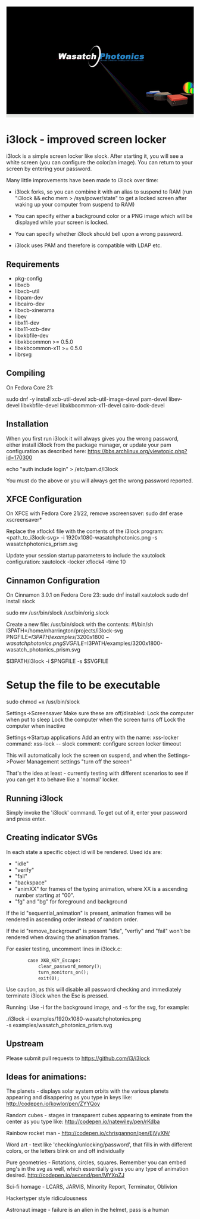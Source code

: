 
![i3lock demo](/examples/WasatchPhotonicsExample.gif "i3lock demo")


i3lock - improved screen locker
===============================
i3lock is a simple screen locker like slock. After starting it, you will
see a white screen (you can configure the color/an image). You can return
to your screen by entering your password.

Many little improvements have been made to i3lock over time:

- i3lock forks, so you can combine it with an alias to suspend to RAM
  (run "i3lock && echo mem > /sys/power/state" to get a locked screen
   after waking up your computer from suspend to RAM)

- You can specify either a background color or a PNG image which will be
  displayed while your screen is locked.

- You can specify whether i3lock should bell upon a wrong password.

- i3lock uses PAM and therefore is compatible with LDAP etc.

Requirements
------------
- pkg-config
- libxcb
- libxcb-util
- libpam-dev
- libcairo-dev
- libxcb-xinerama
- libev
- libx11-dev
- libx11-xcb-dev
- libxkbfile-dev
- libxkbcommon >= 0.5.0
- libxkbcommon-x11 >= 0.5.0
- librsvg

Compiling
---------
On Fedora Core 21:

sudo dnf -y install
    xcb-util-devel xcb-util-image-devel
    pam-devel libev-devel libxkbfile-devel
    libxkbcommon-x11-devel cairo-dock-devel


Installation
----------------------
When you first run i3lock it will always gives you the wrong password,
either install i3lock from the package manager, or update your pam
configuration as described here:
https://bbs.archlinux.org/viewtopic.php?id=170300

echo "auth include login" > /etc/pam.d/i3lock 

You must do the above or you will always get the wrong password
reported.


XFCE Configuration
------------------
On XFCE with Fedora Core 21/22, remove xscreensaver:
sudo dnf erase xscreensaver\*

Replace the xflock4 file with the contents of the i3lock program:
<path_to_i3lock-svg> -i 1920x1080-wasatchphotonics.png 
-s wasatchphotonics_prism.svg 

Update your session startup parameters to include the xautolock
configuration:
xautolock -locker xflock4 -time 10


Cinnamon Configuration
----------------------
On Cinnamon 3.0.1 on Fedora Core 23:
sudo dnf install xautolock
sudo dnf install slock

sudo mv /usr/bin/slock /usr/bin/orig.slock

Create a new file: /usr/bin/slock with the contents:
#!/bin/sh
I3PATH=/home/nharrington/projects/i3lock-svg
PNGFILE=$I3PATH/examples/3200x1800-wasatchphotonics.png
SVGFILE=$I3PATH/examples/3200x1800-wasatch_photonics_prism.svg

$I3PATH/i3lock -i $PNGFILE -s $SVGFILE


# Setup the file to be executable
sudo chmod +x /usr/bin/slock

Settings->Screensaver
Make sure these are off/disabled:
Lock the computer when put to sleep
Lock the computer when the screen turns off
Lock the computer when inactive

Settings->Startup applications
Add an entry with the name:
    xss-locker
command:
    xss-lock -- slock
comment:
    configure screen locker timeout




This will automatically lock the screen on suspend, and when the 
Settings->Power Management settings "turn off the screen"

That's the idea at least - currently testing with different scenarios to
see if you can get it to behave like a 'normal' locker.


Running i3lock
-------------
Simply invoke the 'i3lock' command. To get out of it, enter your password and
press enter.

Creating indicator SVGs
-----------------------
In each state a specific object id will be rendered. Used ids are:
- "idle"
- "verify"
- "fail"
- "backspace"
- "animXX" for frames of the typing animation, where XX is a ascending number
  starting at "00".
- "fg" and "bg" for foreground and background

If the id "sequential_animation" is present, animation frames will be rendered
in ascending order instead of random order.

If the id "remove_background" is present "idle", "verfiy" and "fail" won't be
rendered when drawing the animation frames.

For easier testing, uncomment lines in i3lock.c:
```
        case XKB_KEY_Escape:
            clear_password_memory();
            turn_monitors_on();
            exit(0);
```

Use caution, as this will disable all password checking and immediately
terminate i3lock when the Esc is pressed.

Running: Use -i for the background image, and -s for the svg, for
example:

./i3lock -i examples/1920x1080-wasatchphotonics.png \
         -s examples/wasatch_photonics_prism.svg 

Upstream
--------
Please submit pull requests to https://github.com/i3/i3lock

Ideas for animations:
--------------------

The planets - displays solar system orbits with the various planets
appearing and disappering as you type in keys like:
    http://codepen.io/kowlor/pen/ZYYQoy

Random cubes - stages in transparent cubes appearing to eminate from the
center as you type like:
    http://codepen.io/natewiley/pen/rKdba

Rainbow rocket man - 
    http://codepen.io/chrisgannon/pen/EjVyXN/

Word art - text like 'checking/unlocking/password', that fills in with
    different colors, or the letters blink on and off individually

Pure geometries - Rotations, circles, squares. Remember you can embed
    png's in the svg as well, which essentially gives you any type of
    animation desired.
    http://codepen.io/aecend/pen/MYXpZJ

Sci-fi homage - LCARS, JARVIS, Minority Report, Terminator, Oblivion

Hackertyper style ridiculousness

Astronaut image - failure is an alien in the helmet, pass is a human
